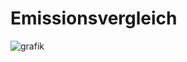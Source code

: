 # Emissionsvergleich
![grafik](https://github.com/rathlinus/Emissionsvergleich/assets/139418639/af8129c2-b220-4a95-962b-67ffd4e6e969)
